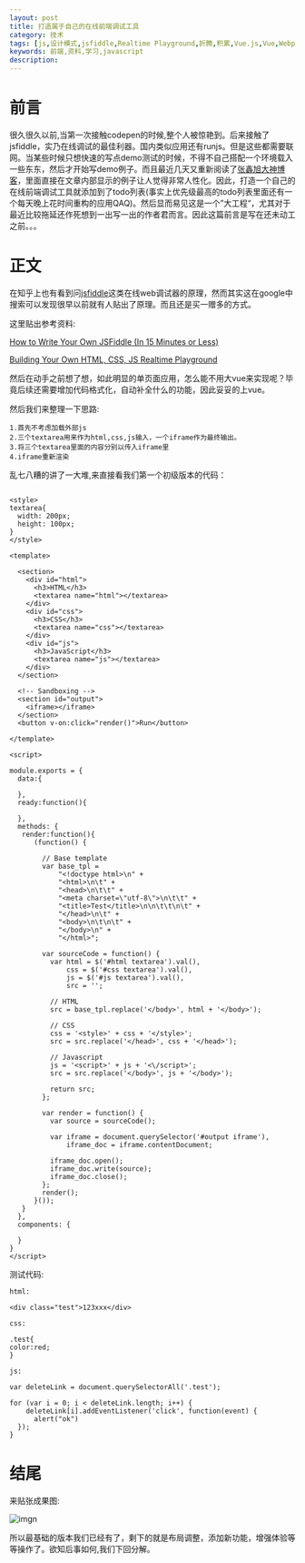 ```yaml
---
layout: post
title: 打造属于自己的在线前端调试工具
category: 技术
tags: [js,设计模式,jsfiddle,Realtime Playground,折腾,积累,Vue.js,Vue,Webpack]
keywords: 前端,资料,学习,javascript
description: 
---
```


# 前言

很久很久以前,当第一次接触codepen的时候,整个人被惊艳到。后来接触了jsfiddle，实乃在线调试的最佳利器。国内类似应用还有runjs。但是这些都需要联网。当某些时候只想快速的写点demo测试的时候，不得不自己搭配一个环境载入一些东东，然后才开始写demo例子。而且最近几天又重新阅读了[张鑫旭大神博客](www.zhangxinxu.com/wordpress/)，里面直接在文章内部显示的例子让人觉得非常人性化。因此，打造一个自己的在线前端调试工具就添加到了todo列表(事实上优先级最高的todo列表里面还有一个每天晚上花时间重构的应用QAQ)。然后显而易见这是一个”大工程“，尤其对于最近比较拖延还作死想到一出写一出的作者君而言。因此这篇前言是写在还未动工之前。。。

# 正文

在知乎上也有看到问[jsfiddle](https://jsfiddle.net/)这类在线web调试器的原理，然而其实这在google中搜索可以发现很早以前就有人贴出了原理。而且还是买一赠多的方式。

这里贴出参考资料:


[How to Write Your Own JSFiddle (In 15 Minutes or Less)](https://websanova.com/blog/jquery/how-to-write-your-own-jsfiddle-in-15-minutes-or-less)


[Building Your Own HTML, CSS, JS Realtime Playground](http://codetheory.in/building-your-own-html-css-js-realtime-playground/)

然后在动手之前想了想，如此明显的单页面应用，怎么能不用大vue来实现呢？毕竟后续还需要增加代码格式化，自动补全什么的功能，因此妥妥的上vue。

然后我们来整理一下思路:

```
1.首先不考虑加载外部js
2.三个textarea用来作为html,css,js输入，一个iframe作为最终输出。
3.将三个textarea里面的内容分别以传入iframe里
4.iframe重新渲染

```

乱七八糟的讲了一大堆,来直接看我们第一个初级版本的代码：

```

<style>
textarea{
  width: 200px;
  height: 100px;
}
</style>

<template>

  <section>
    <div id="html">
      <h3>HTML</h3>
      <textarea name="html"></textarea>
    </div>
    <div id="css">
      <h3>CSS</h3>
      <textarea name="css"></textarea>
    </div>
    <div id="js">
      <h3>JavaScript</h3>
      <textarea name="js"></textarea>
    </div>
  </section>
  
  <!-- Sandboxing -->
  <section id="output">
    <iframe></iframe>
  </section>
  <button v-on:click="render()">Run</button>

</template>

<script>

module.exports = {
  data:{
  
  },
  ready:function(){

  },
  methods: {
   render:function(){
      (function() {
        
        // Base template
        var base_tpl =
            "<!doctype html>\n" +
            "<html>\n\t" +
            "<head>\n\t\t" +
            "<meta charset=\"utf-8\">\n\t\t" +
            "<title>Test</title>\n\n\t\t\n\t" +
            "</head>\n\t" +
            "<body>\n\t\n\t" +
            "</body>\n" +
            "</html>";
        
        var sourceCode = function() {
          var html = $('#html textarea').val(),
              css = $('#css textarea').val(),
              js = $('#js textarea').val(),
              src = '';
          
          // HTML
          src = base_tpl.replace('</body>', html + '</body>');
          
          // CSS
          css = '<style>' + css + '</style>';
          src = src.replace('</head>', css + '</head>');
          
          // Javascript
          js = '<script>' + js + '<\/script>';
          src = src.replace('</body>', js + '</body>');
          
          return src;
        };
        
        var render = function() {
          var source = sourceCode();
          
          var iframe = document.querySelector('#output iframe'),
              iframe_doc = iframe.contentDocument;
          
          iframe_doc.open();
          iframe_doc.write(source);
          iframe_doc.close();
        };
        render();
      }());
   }
  },
  components: {

  }
}
</script>

```


测试代码:

```
html:

<div class="test">123xxx</div>

css:

.test{
color:red;
}

js:

var deleteLink = document.querySelectorAll('.test');

for (var i = 0; i < deleteLink.length; i++) {
    deleteLink[i].addEventListener('click', function(event) {
      alert("ok")
  });
}

```

# 结尾


来贴张成果图:

![imgn](http://haoqiao.qiniudn.com/jsfiddleone.png)

所以最基础的版本我们已经有了，剩下的就是布局调整，添加新功能，增强体验等等操作了。欲知后事如何,我们下回分解。



